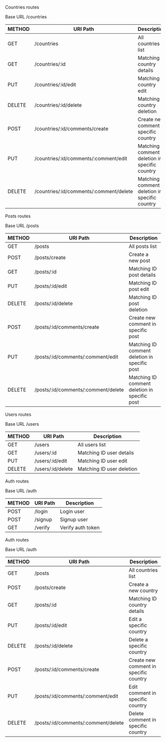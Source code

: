 Countries routes

Base URL /countries

| METHOD  | URI Path                                 | Description                                      |
|---------|------------------------------------------|--------------------------------------------------|
| GET     | /countries                               | All countries list                               |
| GET     | /countries/:id                           | Matching ID country details                      |
| PUT     | /countries/:id/edit                      | Matching ID country edit                         |
| DELETE  | /countries/:id/delete                    | Matching ID country deletion                     |
| POST    | /countries/:id/comments/create           | Create new comment in specific country           |
| PUT     | /countries/:id/comments/:comment/edit    | Matching ID comment deletion in specific country |
| DELETE  | /countries/:id/comments/:comment/delete  | Matching ID comment deletion in specific country |

Posts routes

Base URL /posts

| METHOD  | URI Path                                 | Description                                   |
|---------|------------------------------------------|-----------------------------------------------|
| GET     | /posts                                   | All posts list                                |
| POST    | /posts/create                            | Create a new post                             |
| GET     | /posts/:id                               | Matching ID post details                      |
| PUT     | /posts/:id/edit                          | Matching ID post edit                         |
| DELETE  | /posts/:id/delete                        | Matching ID post deletion                     |
| POST    | /posts/:id/comments/create               | Create new comment in specific post           |
| PUT     | /posts/:id/comments/:comment/edit        | Matching ID comment deletion in specific post |
| DELETE  | /posts/:id/comments/:comment/delete      | Matching ID comment deletion in specific post |

Users routes

Base URL /users

| METHOD  | URI Path                                 | Description               |
|---------|------------------------------------------|---------------------------|
| GET     | /users                                   | All users list            |
| GET     | /users/:id                               | Matching ID user details  |
| PUT     | /users/:id/edit                          | Matching ID user edit     |
| DELETE  | /users/:id/delete                        | Matching ID user deletion |

Auth routes

Base URL /auth

| METHOD  | URI Path                                 | Description               |
|---------|------------------------------------------|---------------------------|
| POST    | /login                                   | Login user                |
| POST    | /signup                                  | Signup user               |
| GET     | /verify                                  | Verify auth token         |

Auth routes

Base URL /auth


| METHOD  | URI Path                                 | Description                            |
|---------|------------------------------------------|----------------------------------------|
| GET     | /posts                                   | All countries list                     |
| POST    | /posts/create                            | Create a new country                   |
| GET     | /posts/:id                               | Matching ID country details            |
| PUT     | /posts/:id/edit                          | Edit a specific country                |
| DELETE  | /posts/:id/delete                        | Delete a specific country              |
| POST    | /posts/:id/comments/create               | Create new comment in specific country |
| PUT     | /posts/:id/comments/:comment/edit        | Edit comment in specific country       |
| DELETE  | /posts/:id/comments/:comment/delete      | Delete comment in specific country     |
